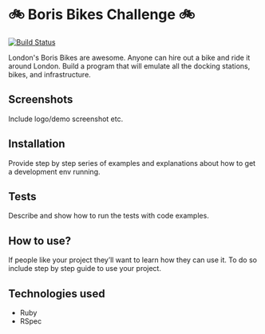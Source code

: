 # :bike: Boris Bikes Challenge :bike:

[![Build Status](https://travis-ci.com/petraartep/boris-bikes.svg?branch=master)](https://travis-ci.com/petraartep/boris-bikes)

London's Boris Bikes are awesome. Anyone can hire out a bike and ride it around London. Build a program that will emulate all the docking stations, bikes, and infrastructure.

## Screenshots
Include logo/demo screenshot etc.

## Installation
Provide step by step series of examples and explanations about how to get a development env running.

## Tests
Describe and show how to run the tests with code examples.

## How to use?
If people like your project they’ll want to learn how they can use it. To do so include step by step guide to use your project.

## Technologies used
- Ruby
- RSpec
